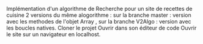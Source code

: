 Implémentation d'un algorithme de Recherche pour un site de recettes de cuisine
2 versions du même alogorithme : sur la branche master : version avec les methodes de l'objet Array , sur la branche V2Algo : version avec les boucles natives.
Cloner le projet
Ouvrir dans son éditeur de code
Ouvrir le site sur un navigateur en localhost. 